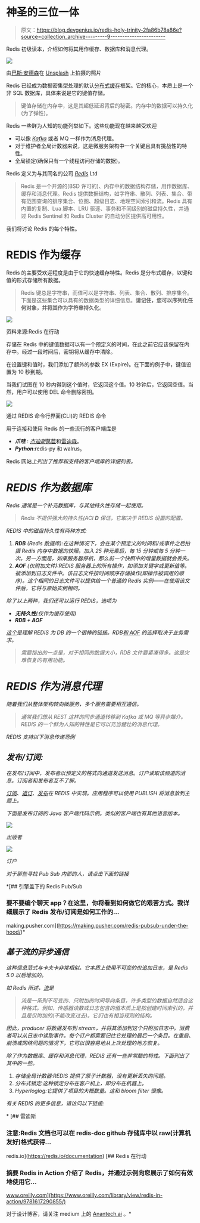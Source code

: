 # 神圣的三位一体

> 原文：<https://blog.devgenius.io/redis-holy-trinity-2fa86b78a86e?source=collection_archive---------9----------------------->

Redis 初级读本，介绍如何将其用作缓存、数据库和消息代理。

![](img/30d03ff42c574d358085a4649f0f1d02.png)

由[巴斯·安德森](https://unsplash.com/@ldandersen)在 [Unsplash](https://unsplash.com/?utm_source=unsplash&utm_medium=referral&utm_content=creditCopyText) 上拍摄的照片

Redis 已经成为数据密集型处理的默认[分布式缓存](https://faun.pub/cache-15f81a6ed111)框架。它的核心，本质上是一个非 SQL 数据库，具体来说是它的键值存储。

> 键值存储在内存中，这是其超低延迟背后的秘密。内存中的数据可以持久化(为了弹性)。

Redis 一些鲜为人知的功能列举如下。这些功能现在越来越受欢迎

*   可以像 [*Kafka*](https://towardsdev.com/kafka-fundamentals-a268db22b8af) 或者 MQ 一样作为消息代理。
*   对于维护者全局计数器来说，这是微服务架构中一个关键且具有挑战性的特性。
*   全局锁定(确保只有一个线程访问存储的数据)。

Redis 定义为与其同名的公司 [*Redis*](https://redis.io/topics/introduction) Ltd

> Redis 是一个开源的(BSD 许可的)、内存中的数据结构存储，用作数据库、缓存和消息代理。Redis 提供数据结构，如字符串、散列、列表、集合、带有范围查询的排序集合、位图、超级日志、地理空间索引和流。Redis 具有内置的复制、Lua 脚本、LRU 驱逐、事务和不同级别的磁盘持久性，并通过 Redis Sentinel 和 Redis Cluster 的自动分区提供高可用性。

我们将讨论 Redis 的每个特性。

# **REDIS 作为缓存**

Redis 的主要受欢迎程度是由于它的快速缓存特性。Redis 是分布式缓存，以键和值的形式存储所有数据。

> Redis 键总是字符串，而值可以是字符串、列表、集合、散列、排序集合。下面是这些集合可以具有的数据类型的详细信息。**请记住，您可以序列化任何对象，并将其作为字符串持久化**。

![](img/754626bfd54225f5d6190b1f0b87cd88.png)

资料来源:Redis 在行动

存储在 Redis 中的键值数据可以有一个预定义的时间，在此之前它应该保留在内存中。经过一段时间后，密钥将从缓存中清除。

在设置键和值时，我们添加了额外的参数 EX (Expire)。在下面的例子中，键值设置为 10 秒到期。

当我们试图在 10 秒内得到这个值时，它返回这个值。10 秒钟后，它返回空值。当然，用户可以使用 DEL 命令删除密钥。

![](img/2d1bc8356c3bcaa0da50c1d6767cf5d0.png)

通过 REDIS 命令行界面(CLI)的 REDIS 命令

用于连接和使用 Redis 的一些流行的客户端库是

*   ***爪哇*** : [*杰迪斯*](https://www.baeldung.com/jedis-java-redis-client-library)[莴苣](http://redis.paluch.biz/)和[雷迪森](https://github.com/mrniko/redisson/)。
*   ***Python***:redis-py 和 walrus。

Redis 网站[](https://redis.io/clients)*上列出了推荐和支持的客户端库的详细列表。*

# *REDIS 作为数据库*

*Redis 通常是一个补充数据库，与其他持久性存储一起使用。*

> *Redis 不提供强大的持久性(ACI **D** 保证，它取决于 REDIS 设置的配置。*

*REDIS 中的磁盘持久性有两种方式:*

1.  ***RDB** (Redis 数据库):在这种情况下，会在某个预定义的时间和/或事件之后拍摄 Redis 内存中数据的快照。加入 25 种元素后，每 15 分钟或每 5 分钟一次。另一方面是，如果服务器停机，那么前一个快照中的增量数据就会丢失。*
2.  ***AOF** (仅附加文件):REDIS 服务器上的所有操作，如添加关键字或更新值等。被添加到日志文件中。该日志文件按时间顺序存储操作(即操作被调用的顺序)。这个相同的日志文件可以提供给一个普通的 Redis 实例——在使用该文件后，它将与原始实例相同。*

*除了以上两种，我们还可以运行 REDIS，选项为*

*   ***无持久性**(仅作为缓存使用)*
*   ***RDB + AOF***

*[这个](http://kohler.co.in)是理解 REDIS 为 DB 的一个很棒的链接。RDB[*和 AOF*](https://redis.io/topics/persistence#snapshotting) 的选择取决于业务需求。*

> *需要指出的一点是，对于相同的数据大小，RDB 文件要紧凑得多。这是灾难恢复的有用功能。*

# *REDIS 作为消息代理*

*随着我们从整体架构转向微服务，多个服务需要相互通信。*

> *通常我们想从 REST 这样的同步通道转移到 Kafka 或 MQ 等异步媒介。REDIS 的一个鲜为人知的特性是它可以充当健壮的消息代理。*

*REDIS 支持以下消息传递范例*

## *发布/订阅:*

*在发布/订阅中，发布者以预定义的格式向通道发送消息。订户读取该频道的消息。订阅者和发布者互不了解。*

*[订阅](https://redis.io/commands/subscribe)、[退订](https://redis.io/commands/unsubscribe)、[发布](https://redis.io/commands/publish)在 REDIS 中实现。应用程序可以使用 PUBLISH 将消息放到主题上。*

*下面是发布订阅的 Java 客户端代码示例。类似的客户端也有其他语言版本。*

*![](img/b6f033ff11c440161b52db8f52ea45c9.png)*

*出版者*

*![](img/ab285e4fc5d0088c3619db603c9a9e75.png)*

*订户*

*对于那些寻找 Pub Sub 内部的人，请点击下面的链接*

 *[## 引擎盖下的 Redis Pub/Sub

### 要不要编个聊天 app？在这里，你将看到如何做它的艰苦方式。我详细展示了 Redis 发布/订阅是如何工作的…

making.pusher.com](https://making.pusher.com/redis-pubsub-under-the-hood/)* 

## *基于流的异步通信*

*这种信息范式与卡夫卡非常相似。它本质上使用不可变的仅追加日志，是 Redis 5.0 以后增加的。*

*如 Redis 所述，[流](https://redis.com/blog/what-to-choose-for-your-synchronous-and-asynchronous-communication-needs-redis-streams-redis-pub-sub-kafka-etc-best-approaches-synchronous-asynchronous-communication/)是*

> *流是一系列不可变的、只附加的时间导向条目，许多类型的数据自然适合这种格式。例如，传感器读数或日志包含的值本质上是按创建时间索引的，并且是仅附加的(不能改变过去)。它们也有相当规则的结构。*

*因此，producer 将数据发布到 stream，并将其添加到这个只附加日志中。消费者可以从日志中读取事件。每个订户都需要记住它处理的最后一个条目。在重启、崩溃或网络问题的情况下，它可以很容易地从上次处理的地方恢复。*

*除了作为数据库、缓存和消息代理，REDIS 还有一些非常酷的特性。下面列出了其中的一些。*

1.  *存储全局计数器:REDIS 提供了原子计数器，没有更新丢失的问题。*
2.  *分布式锁定:这种锁定分布在客户机上，即分布在机器上。*
3.  *Hyperloglog:它提供了项目的大概数量。这和 bloom filter 很像。*

*有关 REDIS 的更多信息，请访问以下链接:*

*[](https://redis.io/documentation) [## 雷迪斯

### 注意:Redis 文档也可以在 redis-doc github 存储库中以 raw(计算机友好)格式获得…

redis.io](https://redis.io/documentation) [](https://www.oreilly.com/library/view/redis-in-action/9781617290855/) [## Redis 在行动

### 摘要 Redis in Action 介绍了 Redis，并通过示例向您展示了如何有效地使用它…

www.oreilly.com](https://www.oreilly.com/library/view/redis-in-action/9781617290855/) 

对于设计博客，请关注 medium 上的 [Anantech.ai](https://smverma.medium.com/) 。*